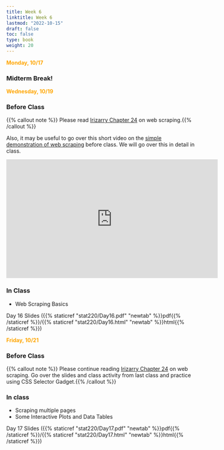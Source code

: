 ```yaml
---
title: Week 6 
linktitle: Week 6
lastmod: "2022-10-15"
draft: false  
toc: false  
type: book  
weight: 20
---
```



<span style="color:orange">**Monday, 10/17**</span>

### Midterm Break!


<span style="color:orange">**Wednesday, 10/19**</span>


### Before Class

{{% callout note %}}
Please read [Irizarry Chapter 24](https://rafalab.github.io/dsbook/web-scraping.html) on web scraping.{{% /callout %}}

Also, it may be useful to go over this short video on the [simple demonstration of web scraping](https://youtu.be/v8Yh_4oE-Fs) before class. We will go over this in detail in class.

<iframe width="560" height="315" src="https://www.youtube.com/embed/v8Yh_4oE-Fs" title="YouTube video player" frameborder="0" allow="accelerometer; autoplay; clipboard-write; encrypted-media; gyroscope; picture-in-picture" allowfullscreen></iframe>


### In Class

- Web Scraping Basics

Day 16 Slides ({{% staticref "stat220/Day16.pdf" "newtab" %}}pdf{{% /staticref %}}/{{% staticref "stat220/Day16.html" "newtab" %}}html{{% /staticref %}}) 

<span style="color:orange">**Friday, 10/21**</span>

### Before Class

{{% callout note %}}
Please continue reading [Irizarry Chapter 24](https://rafalab.github.io/dsbook/web-scraping.html) on web scraping. Go over the slides and class activity from last class and practice using CSS Selector Gadget.{{% /callout %}}

### In class

- Scraping multiple pages
- Some Interactive Plots and Data Tables



Day 17 Slides ({{% staticref "stat220/Day17.pdf" "newtab" %}}pdf{{% /staticref %}}/{{% staticref "stat220/Day17.html" "newtab" %}}html{{% /staticref %}})

<!--
<span style="color:orange">**Friday, 10/14**</span>


### Before Class

{{% callout note %}}
Please read [GW 21.1-21.5](https://r4ds.had.co.nz/iteration.html) on iterations and functionals.{{% /callout %}}


### In Class

- Iterations and functionals

Day 15 Slides ({{% staticref "stat220/Day15.pdf" "newtab" %}}pdf{{% /staticref %}}/{{% staticref "stat220/Day15.html" "newtab" %}}html{{% /staticref %}}) 

-->
